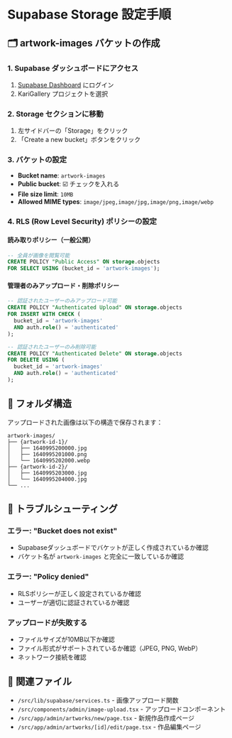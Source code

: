 # Supabase Storage 設定手順

## 🗂️ **artwork-images バケットの作成**

### 1. Supabase ダッシュボードにアクセス
1. [Supabase Dashboard](https://app.supabase.com/) にログイン
2. KariGallery プロジェクトを選択

### 2. Storage セクションに移動
1. 左サイドバーの「Storage」をクリック
2. 「Create a new bucket」ボタンをクリック

### 3. バケットの設定
- **Bucket name**: `artwork-images`
- **Public bucket**: ☑️ チェックを入れる
- **File size limit**: `10MB`
- **Allowed MIME types**: `image/jpeg,image/jpg,image/png,image/webp`

### 4. RLS (Row Level Security) ポリシーの設定

#### 読み取りポリシー（一般公開）
```sql
-- 全員が画像を閲覧可能
CREATE POLICY "Public Access" ON storage.objects
FOR SELECT USING (bucket_id = 'artwork-images');
```

#### 管理者のみアップロード・削除ポリシー
```sql
-- 認証されたユーザーのみアップロード可能
CREATE POLICY "Authenticated Upload" ON storage.objects
FOR INSERT WITH CHECK (
  bucket_id = 'artwork-images' 
  AND auth.role() = 'authenticated'
);

-- 認証されたユーザーのみ削除可能
CREATE POLICY "Authenticated Delete" ON storage.objects
FOR DELETE USING (
  bucket_id = 'artwork-images' 
  AND auth.role() = 'authenticated'
);
```

## 📁 **フォルダ構造**

アップロードされた画像は以下の構造で保存されます：

```
artwork-images/
├── {artwork-id-1}/
│   ├── 1640995200000.jpg
│   ├── 1640995201000.png
│   └── 1640995202000.webp
├── {artwork-id-2}/
│   ├── 1640995203000.jpg
│   └── 1640995204000.jpg
└── ...
```

## 🔧 **トラブルシューティング**

### エラー: "Bucket does not exist"
- Supabaseダッシュボードでバケットが正しく作成されているか確認
- バケット名が `artwork-images` と完全に一致しているか確認

### エラー: "Policy denied"
- RLSポリシーが正しく設定されているか確認
- ユーザーが適切に認証されているか確認

### アップロードが失敗する
- ファイルサイズが10MB以下か確認
- ファイル形式がサポートされているか確認（JPEG, PNG, WebP）
- ネットワーク接続を確認

## 🔗 **関連ファイル**

- `/src/lib/supabase/services.ts` - 画像アップロード関数
- `/src/components/admin/image-upload.tsx` - アップロードコンポーネント
- `/src/app/admin/artworks/new/page.tsx` - 新規作品作成ページ
- `/src/app/admin/artworks/[id]/edit/page.tsx` - 作品編集ページ 
